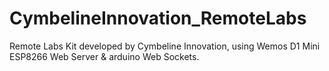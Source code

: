 # CymbelineInnovation_RemoteLabs
Remote Labs Kit developed by Cymbeline Innovation, using Wemos D1 Mini ESP8266 Web Server &amp; arduino Web Sockets.
